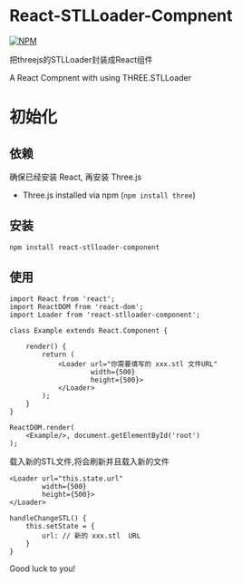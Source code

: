 # React-STLLoader-Compnent
[![NPM](https://nodei.co/npm/react-stlloader-component.png)](https://nodei.co/npm/react-stlloader-component/)

把threejs的STLLoader封装成React组件

A React Compnent with using THREE.STLLoader 

# 初始化

## 依赖
确保已经安装 React, 再安装 Three.js

* Three.js installed via npm (`npm install three`)

## 安装

`npm install react-stlloader-component`

## 使用

```
import React from 'react';
import ReactDOM from 'react-dom';
import Loader from 'react-stlloader-component';

class Example extends React.Component {

    render() {
        return (
            <Loader url="你需要填写的 xxx.stl 文件URL"
                    width={500}
                    height={500}>
            </Loader>
        );
    }
}

ReactDOM.render(
    <Example/>, document.getElementById('root')
); 
```

载入新的STL文件,<Loader />将会刷新并且载入新的文件
```
<Loader url="this.state.url"
        width={500}
        height={500}>
</Loader>

handleChangeSTL() {
    this.setState = {
        url: // 新的 xxx.stl  URL
    }
}
```

Good luck to you!